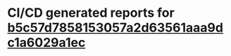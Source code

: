 # CI/CD generated reports for [b5c57d7858153057a2d63561aaa9dc1a6029a1ec](https://github.com/hydephp/develop/commit/b5c57d7858153057a2d63561aaa9dc1a6029a1ec)
